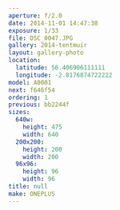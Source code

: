 ```yaml
---
aperture: f/2.0
date: 2014-11-01 14:47:38
exposure: 1/33
file: DSC_0047.JPG
gallery: 2014-tentmuir
layout: gallery-photo
location:
  latitude: 56.406906111111
  longitude: -2.8176874722222
model: A0001
next: f646f54
ordering: 1
previous: bb2244f
sizes:
  640w:
    height: 475
    width: 640
  200x200:
    height: 200
    width: 200
  96x96:
    height: 96
    width: 96
title: null
make: ONEPLUS
---
```


